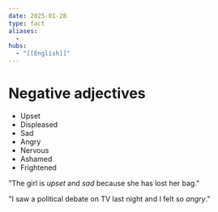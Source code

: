 ```yaml
---
date: 2025-01-28
type: fact
aliases:
  -
hubs:
  - "[[English]]"
---
```


# Negative adjectives

- Upset 
- Displeased
- Sad
- Angry
- Nervous 
- Ashamed
- Frightened

"The girl is *upset* and *sad* because she has lost her bag."

"I saw a political debate on TV last night and I felt so *angry*."

